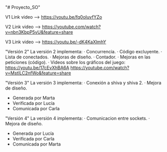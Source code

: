 "# Proyecto_SO" 

V1 Link video --> https://youtu.be/fq0oIuvfYZo

V2 Link video --> https://youtube.com/watch?v=nbn3KbpP5vU&feature=share

V3 Link video --> https://youtu.be/-dK4KaXlmhY


"Versión 2"
  La versión 2 implementa:
      · Concurrencia.
      · Código excluyente.
      · Lista de conectados.
      · Mejoras de diseño.
      · Contador.
      · Mejoras en las peticiones (código).
      · Videos sobre los gráficos del juego:
      		https://youtu.be/17cEvXhBA6A 
		https://youtube.com/watch?v=MstILC2nfWo&feature=share
		
		
"Versión 3"
  La versión 3 implementa:
	· Conexión a shiva y shiva 2.
	· Mejora de diseño.
- Generada por Marta
- Verificada por Lucía
- Comunicada por Carla 


"Versión 4"
  La versión 4 implementa:
  	· Comunicacion entre sockets.
	· Mejora de diseño.
- Generada por Lucía
- Verificada por Carla
- Comunicada por Marta 
